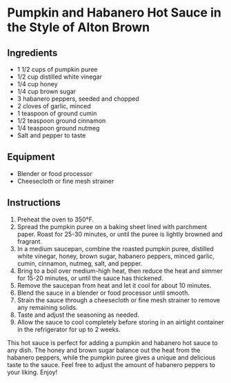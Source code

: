 # Pumpkin and Habanero Hot Sauce in the Style of Alton Brown

## Ingredients
- 1 1/2 cups of pumpkin puree
- 1/2 cup distilled white vinegar
- 1/4 cup honey
- 1/4 cup brown sugar
- 3 habanero peppers, seeded and chopped
- 2 cloves of garlic, minced
- 1 teaspoon of ground cumin
- 1/2 teaspoon ground cinnamon
- 1/4 teaspoon ground nutmeg
- Salt and pepper to taste

## Equipment
- Blender or food processor
- Cheesecloth or fine mesh strainer

## Instructions
1. Preheat the oven to 350°F.
2. Spread the pumpkin puree on a baking sheet lined with parchment paper. Roast for 25-30 minutes, or until the puree is lightly browned and fragrant.
3. In a medium saucepan, combine the roasted pumpkin puree, distilled white vinegar, honey, brown sugar, habanero peppers, minced garlic, cumin, cinnamon, nutmeg, salt, and pepper. 
4. Bring to a boil over medium-high heat, then reduce the heat and simmer for 15-20 minutes, or until the sauce has thickened.
5. Remove the saucepan from heat and let it cool for about 10 minutes.
6. Blend the sauce in a blender or food processor until smooth.
7. Strain the sauce through a cheesecloth or fine mesh strainer to remove any remaining solids.
8. Taste and adjust the seasoning as needed.
9. Allow the sauce to cool completely before storing in an airtight container in the refrigerator for up to 2 weeks.

This hot sauce is perfect for adding a pumpkin and habanero hot sauce to any dish. The honey and brown sugar balance out the heat from the habanero peppers, while the pumpkin puree gives a unique and delicious taste to the sauce. Feel free to adjust the amount of habanero peppers to your liking. Enjoy!
